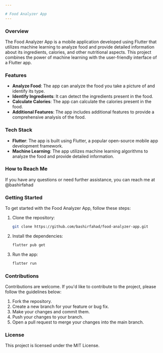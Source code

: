 ```yaml
---

# Food Analyzer App
---
```


### Overview
The Food Analyzer App is a mobile application developed using Flutter that utilizes machine learning to analyze food and provide detailed information about its ingredients, calories, and other nutritional aspects. This project combines the power of machine learning with the user-friendly interface of a Flutter app.

### Features
- **Analyze Food**: The app can analyze the food you take a picture of and identify its type.
- **Identify Ingredients**: It can detect the ingredients present in the food.
- **Calculate Calories**: The app can calculate the calories present in the food.
- **Additional Features**: The app includes additional features to provide a comprehensive analysis of the food.

### Tech Stack
- **Flutter**: The app is built using Flutter, a popular open-source mobile app development framework.
- **Machine Learning**: The app utilizes machine learning algorithms to analyze the food and provide detailed information.

### How to Reach Me
If you have any questions or need further assistance, you can reach me at @bashirfahad

### Getting Started
To get started with the Food Analyzer App, follow these steps:

1. Clone the repository:
   ```bash
   git clone https://github.com/bashirfahad/food-analyzer-app.git
   ```

2. Install the dependencies:
   ```bash
   flutter pub get
   ```

3. Run the app:
   ```bash
   flutter run
   ```

### Contributions
Contributions are welcome. If you'd like to contribute to the project, please follow the guidelines below:

1. Fork the repository.
2. Create a new branch for your feature or bug fix.
3. Make your changes and commit them.
4. Push your changes to your branch.
5. Open a pull request to merge your changes into the main branch.

### License
This project is licensed under the MIT License.
